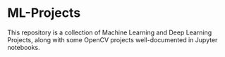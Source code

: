 # ML-Projects

This repository is a collection of Machine Learning and Deep Learning Projects, along with some OpenCV projects well-documented in Jupyter notebooks.